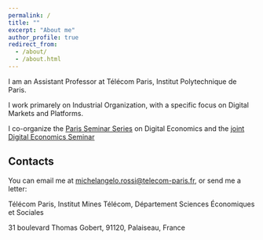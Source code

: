 ```yaml
---
permalink: /
title: ""
excerpt: "About me"
author_profile: true
redirect_from: 
  - /about/
  - /about.html
---
```


I am an Assistant Professor at Télécom Paris, Institut Polytechnique de Paris.

I work primarely on Industrial Organization, with a specific focus on Digital Markets and Platforms. 

I co-organize the <a href="https://sites.google.com/view/parisdigitaleconomics/">Paris Seminar Series</a> on Digital Economics and the <a href="https://sites.google.com/view/j-des/home/">joint Digital Economics Seminar </a>



Contacts
------

You can email me at <a href="mailto:michelangelo.rossi@telecom-paris.fr">michelangelo.rossi@telecom-paris.fr</a>, or send me a letter:

Télécom Paris, Institut Mines Télécom, Département Sciences Économiques et Sociales

31 boulevard Thomas Gobert, 91120, Palaiseau, France
